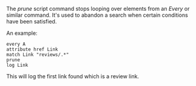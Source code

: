 The *prune* script command stops looping over elements from an *Every* or
	similar command.  It's used to abandon a search when certain conditions have
	been satisfied.

An example:

~~~
every A
attribute href Link
match Link "reviews/.*"
prune
log Link
~~~

This will log the first link found which is a review link.
